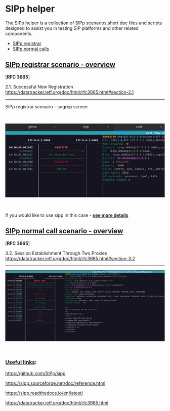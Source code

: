 
# SIPp helper

The SIPp helper is a collection of SIPp scenarios,short doc files and scripts designed to assist you in testing SIP platforms and other related components.

* [SIPp registrar](./doc/reg.md)
* [SIPp normal calls](./doc/nc.md)


## <u>SIPp registrar scenario - overview</u>

[**RFC 3665**]

2.1.  Successful New Registration
https://datatracker.ietf.org/doc/html/rfc3665.html#section-2.1

***

SIPp registrar scenario - sngrep screen

<br>

![reg-1-sngrep](./doc/png/reg-1-sngrep.png)

<br>

If you would like to use sipp in this case -
[**see more details**](./doc/reg.md)



## <u>SIPp normal call scenario - overview</u>

[**RFC 3665**]

3.2.  Session Establishment Through Two Proxies
https://datatracker.ietf.org/doc/html/rfc3665.html#section-3.2

***

![nc-1-sngrep](./doc/png/nc-1-sngrep.png)

<br>

### <u>Useful links</u>:

https://github.com/SIPp/sipp

https://sipp.sourceforge.net/doc/reference.html

https://sipp.readthedocs.io/en/latest/

https://datatracker.ietf.org/doc/html/rfc3665.html